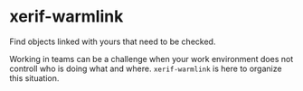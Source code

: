 # xerif-warmlink
Find objects linked with yours that need to be checked.

Working in teams can be a challenge when your work environment does not controll who is doing what and where.
`xerif-warmlink` is here to organize this situation.


